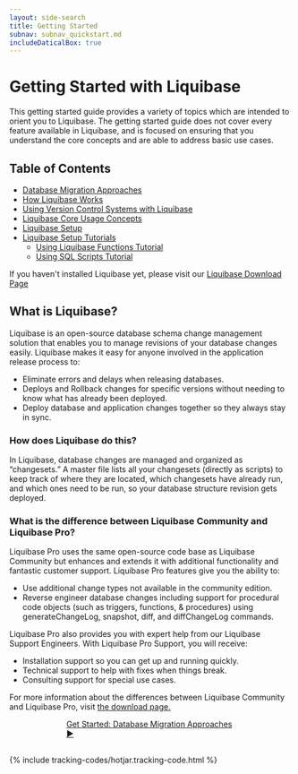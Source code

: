 ```yaml
---
layout: side-search
title: Getting Started
subnav: subnav_quickstart.md
includeDaticalBox: true
---
```


# Getting Started with Liquibase
This getting started guide provides a variety of topics which are intended to orient you to Liquibase. The getting started guide does not cover every feature available in Liquibase, and is focused on ensuring that you understand the core concepts and are able to address basic use cases.

## Table of Contents
- [Database Migration Approaches](/get_started/database-migration-approaches.html)
- [How Liquibase Works](/get_started/how-lb-works.html)
- [Using Version Control Systems with Liquibase](/get_started/version_control_info.html)
- [Liquibase Core Usage Concepts](/get_started/lb-core-usage-concepts.html)
- [Liquibase Setup](/get_started/lb-setup.html)
- [Liquibase Setup Tutorials](/get_started/lb-setup-tutorial.html)
    - [Using Liquibase Functions Tutorial](/get_started/quickstart_lb.html)
    - [Using SQL Scripts Tutorial](/get_started/quickstart_sql.html)

If you haven't installed Liquibase yet, please visit our [Liquibase Download Page](https://download.liquibase.org/)

## What is Liquibase?
Liquibase is an open-source database schema change management solution that enables you to manage revisions of your database changes easily. Liquibase makes it easy for anyone involved in the application release process to:
- Eliminate errors and delays when releasing databases.
- Deploys and Rollback changes for specific versions without needing to know what has already been deployed.
- Deploy database and application changes together so they always stay in sync.

### How does Liquibase do this?
In Liquibase, database changes are managed and organized as “changesets.” A master file lists all your changesets (directly as scripts) to keep track of where they are located, which changesets have already run, and which ones need to be run, so your database structure revision gets deployed.

### What is the difference between Liquibase Community and Liquibase Pro?
Liquibase Pro uses the same open-source code base as Liquibase Community but enhances and extends it with additional functionality and fantastic customer support. Liquibase Pro features give you the ability to:
- Use additional change types not available in the community edition.
- Reverse engineer database changes including support for procedural code objects (such as triggers, functions, & procedures) using generateChangeLog, snapshot, diff, and diffChangeLog commands.

Liquibase Pro also provides you with expert help from our Liquibase Support Engineers. With Liquibase Pro Support, you will receive:
- Installation support so you can get up and running quickly.
- Technical support to help with fixes when things break.
- Consulting support for special use cases.

For more information about the differences between Liquibase Community and Liquibase Pro, visit [the download page.](https://download.liquibase.org/)

<div class="cta-container" style="margin-left: auto; margin-right: auto; width: 300px; height: 50px">
<div class="cta cta--block"><a href="/get_started/database-migration-approaches.html">Get Started: Database Migration Approaches ►</a></div></div>

{% include tracking-codes/hotjar.tracking-code.html %}
